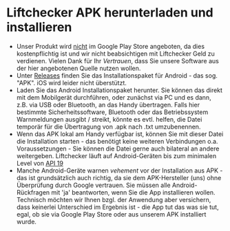 # Liftchecker APK herunterladen und installieren
* Unser Produkt wird <u>nicht</u> im Google Play Store angeboten, da dies kostenpflichtig ist und wir nicht beabsichtigen mit Liftchecker Geld zu verdienen. Vielen Dank für Ihr <i>Vertrauen</i>, dass Sie unsere Software aus der hier angebotenen Quelle nutzen wollen.
* Unter <a href='https://github.com/snfiware/liftchecker-releases/releases'>Releases</a> finden Sie das Installationspaket für Android - das sog. "APK". iOS wird leider nicht überstützt.
* Laden Sie das Android Installationspaket herunter. Sie können das direkt mit dem Mobilgerät durchführen, oder zunächst via PC und es dann, z.B. via USB oder Bluetooth, an das Handy übertragen. Falls hier bestimmte Sicherheitssoftware, Bluetooth oder das Betriebssystem Warnmeldungen ausgibt / streikt, könnte es evtl. helfen, die Datei temporär für die Übertragung von .apk nach .txt umzubenennen.
* Wenn das APK lokal am Handy verfügbar ist, können Sie mit dieser Datei die Installation starten - das benötigt keine weiteren Verbindungen o.a. Voraussetzungen - Sie können die Datei gerne auch bilateral an andere weitergeben. Liftchecker läuft auf Android-Geräten bis zum minimalen Level von <a href='https://apilevels.com'>API 19</a>
* Manche Android-Geräte warnen <i>vehement</i> vor der Installation aus APK - das ist grundsätzlich auch richtig, da sie dem APK-Hersteller (uns) ohne Überprüfung durch Google vertrauen. Sie müssen alle Android-Rückfragen mit 'ja' beantworten, wenn Sie die App installieren wollen. Technisch möchten wir Ihnen bzgl. der Anwendung aber versichern, dass keinerlei Unterschied im Ergebnis ist - die App tut das was sie tut, egal, ob sie via Google Play Store oder aus unserem APK installiert wurde. 
